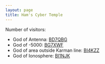 ```yaml
---
layout: page
title: Ham's Cyber Temple
---
```

<script async src="//busuanzi.ibruce.info/busuanzi/2.3/busuanzi.pure.mini.js"></script>
<span id="busuanzi_container_site_uv">Number of visitors: <span id="busuanzi_value_site_uv"></span></span>

<!--[![/pictures/stc_incense_burner.png](/pictures/stc_incense_burner.png)](https://www.stcai.com/xpsc)-->
- God of Antenna: [BD7QBG](https://www.qrz.com/db/BD7QBG)
- God of -5000: [BG7XWF](https://www.qrz.com/db/BG7XWF)
- God of area outside Karman line: [BI4KZZ](https://www.qrz.com/db/BI4KZZ)
- God of Ionosphere: [BI1NJK](https://www.qrz.com/db/BI1NJK)
